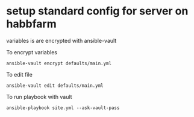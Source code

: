 # setup standard config for server on habbfarm

variables is are encrypted with ansible-vault

To encrypt variables
```
ansible-vault encrypt defaults/main.yml
```

To edit file 
```
ansible-vault edit defaults/main.yml

```
To run playbook with vault
```
ansible-playbook site.yml --ask-vault-pass
```
